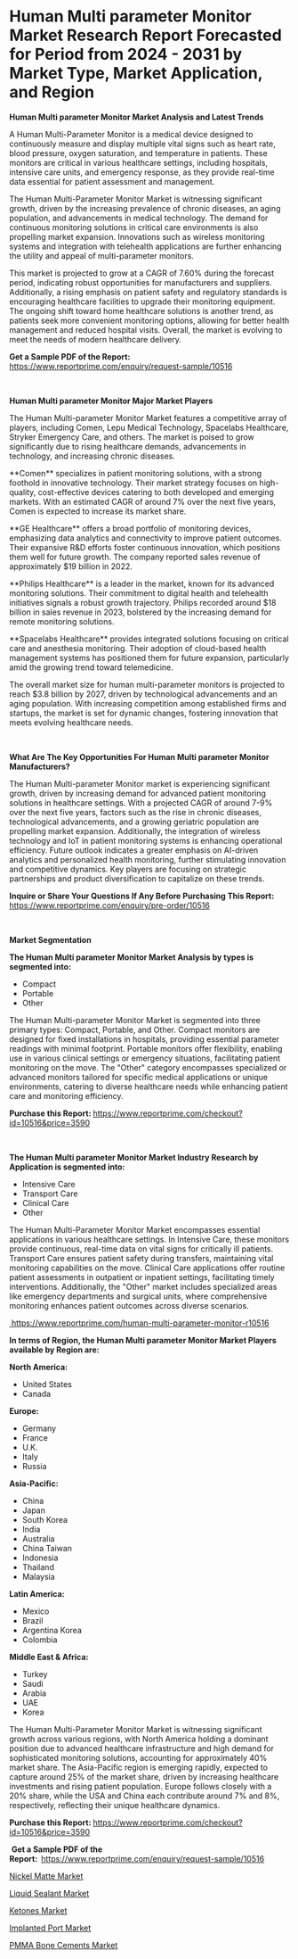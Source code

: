 <p><h1>Human Multi parameter Monitor Market Research Report Forecasted for Period from 2024 -  2031 by Market Type, Market Application, and Region</h1></p><p><strong>Human Multi parameter Monitor Market Analysis and Latest Trends</strong></p>
<p><p>A Human Multi-Parameter Monitor is a medical device designed to continuously measure and display multiple vital signs such as heart rate, blood pressure, oxygen saturation, and temperature in patients. These monitors are critical in various healthcare settings, including hospitals, intensive care units, and emergency response, as they provide real-time data essential for patient assessment and management.</p><p>The Human Multi-Parameter Monitor Market is witnessing significant growth, driven by the increasing prevalence of chronic diseases, an aging population, and advancements in medical technology. The demand for continuous monitoring solutions in critical care environments is also propelling market expansion. Innovations such as wireless monitoring systems and integration with telehealth applications are further enhancing the utility and appeal of multi-parameter monitors.</p><p>This market is projected to grow at a CAGR of 7.60% during the forecast period, indicating robust opportunities for manufacturers and suppliers. Additionally, a rising emphasis on patient safety and regulatory standards is encouraging healthcare facilities to upgrade their monitoring equipment. The ongoing shift toward home healthcare solutions is another trend, as patients seek more convenient monitoring options, allowing for better health management and reduced hospital visits. Overall, the market is evolving to meet the needs of modern healthcare delivery.</p></p>
<p><strong>Get a Sample PDF of the Report:&nbsp;</strong> <a href="https://www.reportprime.com/enquiry/request-sample/10516?utm_campaign=102&utm_medium=2&utm_source=Github&utm_content=ia&utm_term=16112024&utm_id=human-multi-parameter-monitor">https://www.reportprime.com/enquiry/request-sample/10516</a></p>
<p>&nbsp;</p>
<p><strong>Human Multi parameter Monitor Major Market Players</strong></p>
<p><p>The Human Multi-parameter Monitor Market features a competitive array of players, including Comen, Lepu Medical Technology, Spacelabs Healthcare, Stryker Emergency Care, and others. The market is poised to grow significantly due to rising healthcare demands, advancements in technology, and increasing chronic diseases.</p><p>**Comen** specializes in patient monitoring solutions, with a strong foothold in innovative technology. Their market strategy focuses on high-quality, cost-effective devices catering to both developed and emerging markets. With an estimated CAGR of around 7% over the next five years, Comen is expected to increase its market share.</p><p>**GE Healthcare** offers a broad portfolio of monitoring devices, emphasizing data analytics and connectivity to improve patient outcomes. Their expansive R&D efforts foster continuous innovation, which positions them well for future growth. The company reported sales revenue of approximately $19 billion in 2022.</p><p>**Philips Healthcare** is a leader in the market, known for its advanced monitoring solutions. Their commitment to digital health and telehealth initiatives signals a robust growth trajectory. Philips recorded around $18 billion in sales revenue in 2023, bolstered by the increasing demand for remote monitoring solutions.</p><p>**Spacelabs Healthcare** provides integrated solutions focusing on critical care and anesthesia monitoring. Their adoption of cloud-based health management systems has positioned them for future expansion, particularly amid the growing trend toward telemedicine. </p><p>The overall market size for human multi-parameter monitors is projected to reach $3.8 billion by 2027, driven by technological advancements and an aging population. With increasing competition among established firms and startups, the market is set for dynamic changes, fostering innovation that meets evolving healthcare needs.</p></p>
<p>&nbsp;</p>
<p><strong>What Are The Key Opportunities For Human Multi parameter Monitor Manufacturers?</strong></p>
<p><p>The Human Multi-parameter Monitor market is experiencing significant growth, driven by increasing demand for advanced patient monitoring solutions in healthcare settings. With a projected CAGR of around 7-9% over the next five years, factors such as the rise in chronic diseases, technological advancements, and a growing geriatric population are propelling market expansion. Additionally, the integration of wireless technology and IoT in patient monitoring systems is enhancing operational efficiency. Future outlook indicates a greater emphasis on AI-driven analytics and personalized health monitoring, further stimulating innovation and competitive dynamics. Key players are focusing on strategic partnerships and product diversification to capitalize on these trends.</p></p>
<p><strong>Inquire or Share Your Questions If Any Before Purchasing This Report:</strong> <a href="https://www.reportprime.com/enquiry/pre-order/10516?utm_campaign=102&utm_medium=2&utm_source=Github&utm_content=ia&utm_term=16112024&utm_id=human-multi-parameter-monitor">https://www.reportprime.com/enquiry/pre-order/10516</a></p>
<p>&nbsp;</p>
<p><strong>Market Segmentation</strong></p>
<p><strong>The Human Multi parameter Monitor Market Analysis by types is segmented into:</strong></p>
<p><ul><li>Compact</li><li>Portable</li><li>Other</li></ul></p>
<p><p>The Human Multi-parameter Monitor Market is segmented into three primary types: Compact, Portable, and Other. Compact monitors are designed for fixed installations in hospitals, providing essential parameter readings with minimal footprint. Portable monitors offer flexibility, enabling use in various clinical settings or emergency situations, facilitating patient monitoring on the move. The "Other" category encompasses specialized or advanced monitors tailored for specific medical applications or unique environments, catering to diverse healthcare needs while enhancing patient care and monitoring efficiency.</p></p>
<p><strong>Purchase this Report:&nbsp;</strong><a href="https://www.reportprime.com/checkout?id=10516&price=3590&utm_campaign=102&utm_medium=2&utm_source=Github&utm_content=ia&utm_term=16112024&utm_id=human-multi-parameter-monitor">https://www.reportprime.com/checkout?id=10516&price=3590</a></p>
<p>&nbsp;</p>
<p><strong>The Human Multi parameter Monitor Market Industry Research by Application is segmented into:</strong></p>
<p><ul><li>Intensive Care</li><li>Transport Care</li><li>Clinical Care</li><li>Other</li></ul></p>
<p><p>The Human Multi-Parameter Monitor Market encompasses essential applications in various healthcare settings. In Intensive Care, these monitors provide continuous, real-time data on vital signs for critically ill patients. Transport Care ensures patient safety during transfers, maintaining vital monitoring capabilities on the move. Clinical Care applications offer routine patient assessments in outpatient or inpatient settings, facilitating timely interventions. Additionally, the "Other" market includes specialized areas like emergency departments and surgical units, where comprehensive monitoring enhances patient outcomes across diverse scenarios.</p></p>
<p><a href="https://www.reportprime.com/human-multi-parameter-monitor-r10516?utm_campaign=102&utm_medium=2&utm_source=Github&utm_content=ia&utm_term=16112024&utm_id=human-multi-parameter-monitor">&nbsp;https://www.reportprime.com/human-multi-parameter-monitor-r10516</a></p>
<p><strong>In terms of Region, the Human Multi parameter Monitor Market Players available by Region are:</strong></p>
<p>
    <p> <strong> North America: </strong>
        <ul>
            <li>United States</li>
            <li>Canada</li>
        </ul>
        </p> 
    <p> <strong> Europe: </strong>
        <ul>
            <li>Germany</li>
            <li>France</li>
            <li>U.K.</li>
            <li>Italy</li>
            <li>Russia</li>
        </ul>
        </p> 
    <p> <strong> Asia-Pacific: </strong>
        <ul>
            <li>China</li>
            <li>Japan</li>
            <li>South Korea</li>
            <li>India</li>
            <li>Australia</li>
            <li>China Taiwan</li>
            <li>Indonesia</li>
            <li>Thailand</li>
            <li>Malaysia</li>
        </ul>
        </p> 
    <p> <strong> Latin America: </strong>
        <ul>
            <li>Mexico</li>
            <li>Brazil</li>
            <li>Argentina Korea</li>
            <li>Colombia</li>
        </ul>
        </p> 
    <p> <strong> Middle East & Africa: </strong>
        <ul>
            <li>Turkey</li>
            <li>Saudi</li>
            <li>Arabia</li>
            <li>UAE</li>
            <li>Korea</li>
        </ul>
    </p>
    </p>
<p><p>The Human Multi-Parameter Monitor Market is witnessing significant growth across various regions, with North America holding a dominant position due to advanced healthcare infrastructure and high demand for sophisticated monitoring solutions, accounting for approximately 40% market share. The Asia-Pacific region is emerging rapidly, expected to capture around 25% of the market share, driven by increasing healthcare investments and rising patient population. Europe follows closely with a 20% share, while the USA and China each contribute around 7% and 8%, respectively, reflecting their unique healthcare dynamics.</p></p>
<p><strong>Purchase this Report: </strong><a href="https://www.reportprime.com/checkout?id=10516&price=3590&utm_campaign=102&utm_medium=2&utm_source=Github&utm_content=ia&utm_term=16112024&utm_id=human-multi-parameter-monitor">https://www.reportprime.com/checkout?id=10516&price=3590</a></p>
<p>&nbsp;<strong>Get a Sample PDF of the Report:&nbsp;&nbsp;</strong><a href="https://www.reportprime.com/enquiry/request-sample/10516?utm_campaign=102&utm_medium=2&utm_source=Github&utm_content=ia&utm_term=16112024&utm_id=human-multi-parameter-monitor">https://www.reportprime.com/enquiry/request-sample/10516</a></p>
<p><strong></strong></p>
<p><p><a href="https://www.linkedin.com/pulse/nickel-matte-market-forecasts-trends-impact-analysis-2024-ic3pf?utm_campaign=102&utm_medium=2&utm_source=Github&utm_content=ia&utm_term=16112024&utm_id=human-multi-parameter-monitor">Nickel Matte Market</a></p><p><a href="https://issuu.com/reportprime-2/docs/liquid-sealant-market-size-2030.ppt_e033ddc5c53832?utm_campaign=102&utm_medium=2&utm_source=Github&utm_content=ia&utm_term=16112024&utm_id=human-multi-parameter-monitor">Liquid Sealant Market</a></p><p><a href="https://www.linkedin.com/pulse/ketones-market-global-regional-analysis-focus-region-wdqdf?utm_campaign=102&utm_medium=2&utm_source=Github&utm_content=ia&utm_term=16112024&utm_id=human-multi-parameter-monitor">Ketones Market</a></p><p><a href="https://github.com/NargisHussain75/Market-Research-Report-List-1/blob/main/implanted-port-market.md?utm_campaign=102&utm_medium=2&utm_source=Github&utm_content=ia&utm_term=16112024&utm_id=human-multi-parameter-monitor">Implanted Port Market</a></p><p><a href="https://github.com/FlorianWolf90/Market-Research-Report-List-1/blob/main/pmma-bone-cements-market.md?utm_campaign=102&utm_medium=2&utm_source=Github&utm_content=ia&utm_term=16112024&utm_id=human-multi-parameter-monitor">PMMA Bone Cements Market</a></p></p>